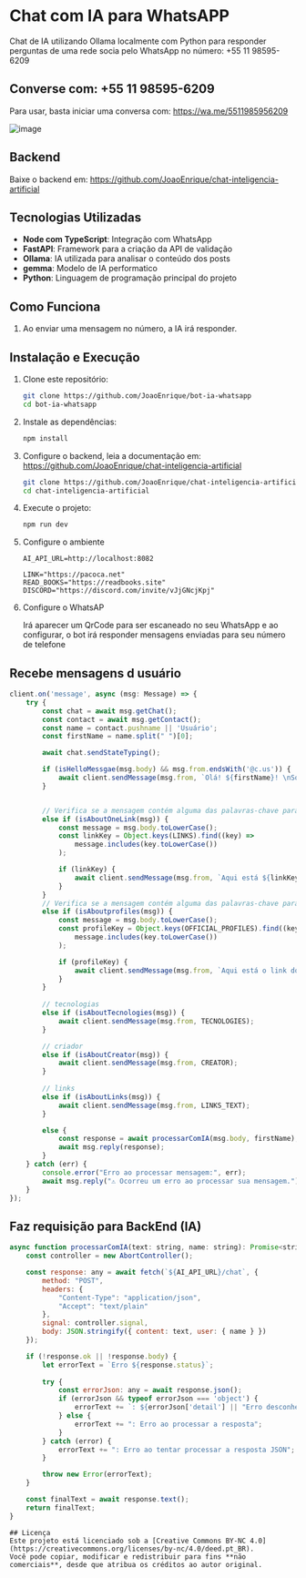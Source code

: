 # Chat com IA para WhatsAPP
Chat de IA utilizando Ollama localmente com Python para responder perguntas de uma rede socia pelo WhatsApp no número: +55 11 98595-6209

## Converse com: +55 11 98595-6209
Para usar, basta iniciar uma conversa com: https://wa.me/5511985956209

![image](https://github.com/user-attachments/assets/5105de0d-caaa-487e-a281-1712b086f5e6)


## Backend
Baixe o backend em: https://github.com/JoaoEnrique/chat-inteligencia-artificial

## Tecnologias Utilizadas
- **Node com TypeScript**: Integração com WhatsApp
- **FastAPI**: Framework para a criação da API de validação
- **Ollama**: IA utilizada para analisar o conteúdo dos posts
- **gemma**: Modelo de IA performatico
- **Python**: Linguagem de programação principal do projeto

## Como Funciona
1. Ao enviar uma mensagem no número, a IA irá responder.

## Instalação e Execução

1. Clone este repositório:
   ```sh
   git clone https://github.com/JoaoEnrique/bot-ia-whatsapp
   cd bot-ia-whatsapp
   ```
2. Instale as dependências:
   ```sh
   npm install
   ```
3. Configure o backend, leia a documentação em: https://github.com/JoaoEnrique/chat-inteligencia-artificial
   ```sh
   git clone https://github.com/JoaoEnrique/chat-inteligencia-artificial
   cd chat-inteligencia-artificial
   ```
4. Execute o projeto:
   ```sh
   npm run dev
   ```
5. Configure o ambiente
    ```
    AI_API_URL=http://localhost:8082

    LINK="https://pacoca.net"
    READ_BOOKS="https://readbooks.site"
    DISCORD="https://discord.com/invite/vJjGNcjKpj"

    ```

6. Configure o WhatsAP

    Irá aparecer um QrCode para ser escaneado no seu WhatsApp e ao configurar, o bot irá responder mensagens enviadas para seu número de telefone



## Recebe mensagens d usuário
```js
client.on('message', async (msg: Message) => {
    try {
        const chat = await msg.getChat();
        const contact = await msg.getContact();
        const name = contact.pushname || 'Usuário';
        const firstName = name.split(" ")[0];

        await chat.sendStateTyping();

        if (isHelloMessgae(msg.body) && msg.from.endsWith('@c.us')) {
            await client.sendMessage(msg.from, `Olá! ${firstName}! \nSou o Paçoca AI, como posso te ajudar hoje?`);
        } 


        // Verifica se a mensagem contém alguma das palavras-chave para links
        else if (isAboutOneLink(msg)) {
            const message = msg.body.toLowerCase();
            const linkKey = Object.keys(LINKS).find((key) =>
                message.includes(key.toLowerCase())
            );

            if (linkKey) {
                await client.sendMessage(msg.from, `Aqui está ${linkKey}: ${LINKS[linkKey as keyof typeof LINKS]}`);
            } 
        }
        // Verifica se a mensagem contém alguma das palavras-chave para perfis oficiais
        else if (isAboutprofiles(msg)) {
            const message = msg.body.toLowerCase();
            const profileKey = Object.keys(OFFICIAL_PROFILES).find((key) =>
                message.includes(key.toLowerCase())
            );

            if (profileKey) {
                await client.sendMessage(msg.from, `Aqui está o link do ${profileKey}: ${OFFICIAL_PROFILES[profileKey as keyof typeof OFFICIAL_PROFILES]}`);
            }
        }
    
        // tecnologias
        else if (isAboutTecnologies(msg)) {
            await client.sendMessage(msg.from, TECNOLOGIES);
        }

        // criador
        else if (isAboutCreator(msg)) {
            await client.sendMessage(msg.from, CREATOR);
        }
        
        // links
        else if (isAboutLinks(msg)) {
            await client.sendMessage(msg.from, LINKS_TEXT);
        }

        else {
            const response = await processarComIA(msg.body, firstName);
            await msg.reply(response);
        }
    } catch (err) {
        console.error("Erro ao processar mensagem:", err);
        await msg.reply("⚠️ Ocorreu um erro ao processar sua mensagem.");
    }
});
```

## Faz requisição para BackEnd (IA)
```js
async function processarComIA(text: string, name: string): Promise<string> {
    const controller = new AbortController();

    const response: any = await fetch(`${AI_API_URL}/chat`, {
        method: "POST",
        headers: {
            "Content-Type": "application/json",
            "Accept": "text/plain"
        },
        signal: controller.signal,
        body: JSON.stringify({ content: text, user: { name } })
    });

    if (!response.ok || !response.body) {
        let errorText = `Erro ${response.status}`;
        
        try {
            const errorJson: any = await response.json();
            if (errorJson && typeof errorJson === 'object') {
                errorText += `: ${errorJson['detail'] || "Erro desconhecido"}`;
            } else {
                errorText += ": Erro ao processar a resposta";
            }
        } catch (error) {
            errorText += ": Erro ao tentar processar a resposta JSON";
        }

        throw new Error(errorText);
    }

    const finalText = await response.text();
    return finalText;
}
```

```
## Licença
Este projeto está licenciado sob a [Creative Commons BY-NC 4.0](https://creativecommons.org/licenses/by-nc/4.0/deed.pt_BR).  
Você pode copiar, modificar e redistribuir para fins **não comerciais**, desde que atribua os créditos ao autor original.
